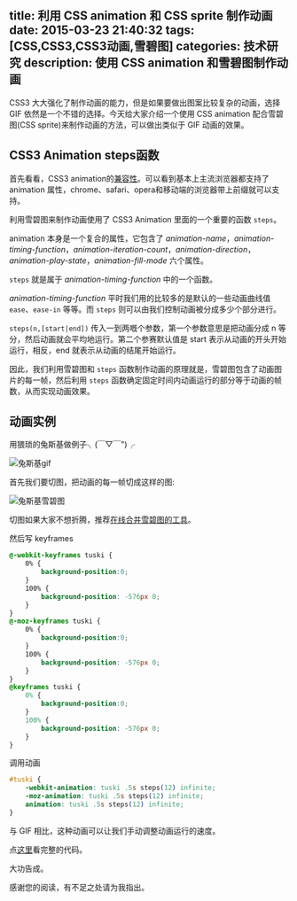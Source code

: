 title: 利用 CSS animation 和 CSS sprite 制作动画
date: 2015-03-23 21:40:32
tags: [CSS,CSS3,CSS3动画,雪碧图]
categories: 技术研究
description: 使用 CSS animation 和雪碧图制作动画
---

CSS3 大大强化了制作动画的能力，但是如果要做出图案比较复杂的动画，选择 GIF 依然是一个不错的选择。今天给大家介绍一个使用 CSS animation 配合雪碧图(CSS sprite)来制作动画的方法，可以做出类似于 GIF 动画的效果。

<!-- more -->

## CSS3 Animation steps函数

首先看看，CSS3 animation的[兼容性](http://caniuse.com/#feat=css-animation)。可以看到基本上主流浏览器都支持了 animation 属性，chrome、safari、opera和移动端的浏览器带上前缀就可以支持。

利用雪碧图来制作动画使用了 CSS3 Animation 里面的一个重要的函数 `steps`。

animation 本身是一个复合的属性，它包含了 *animation-name*，*animation-timing-function*，*animation-iteration-count*，*animation-direction*，*animation-play-state*，*animation-fill-mode* 六个属性。

``steps`` 就是属于 *animation-timing-function* 中的一个函数。

*animation-timing-function* 平时我们用的比较多的是默认的一些动画曲线值 `ease`、`ease-in` 等等。而 `steps` 则可以由我们控制动画被分成多少个部分进行。

`steps(n,[start|end])` 传入一到两嘅个参数，第一个参数意思是把动画分成 n 等分，然后动画就会平均地运行。第二个参赛默认值是 start 表示从动画的开头开始运行，相反，end 就表示从动画的结尾开始运行。

因此，我们利用雪碧图和 `steps` 函数制作动画的原理就是，雪碧图包含了动画图片的每一帧，然后利用 `steps` 函数确定固定时间内动画运行的部分等于动画的帧数，从而实现动画效果。

## 动画实例

用猥琐的兔斯基做例子╮(￣▽￣")╭

![兔斯基gif](http://acwongblog.qiniudn.com/2015-03_tuski-gif.gif)

首先我们要切图，把动画的每一帧切成这样的图:

![兔斯基雪碧图](http://acwongblog.qiniudn.com/2015-03_tuski-sprite.png)

切图如果大家不想折腾，推荐[在线合并雪碧图的工具](http://alloyteam.github.io/gopng/)。

然后写 keyframes

```css
@-webkit-keyframes tuski {
    0% {
        background-position:0;
    }
    100% {
        background-position: -576px 0;
    }
}
@-moz-keyframes tuski {
    0% {
        background-position:0;
    }
    100% {
        background-position: -576px 0;
    }
}
@keyframes tuski {
    0% {
        background-position:0;
    }
    100% {
        background-position: -576px 0;
    }
}
```

调用动画
```css
#tuski {
    -webkit-animation: tuski .5s steps(12) infinite;
    -moz-animation: tuski .5s steps(12) infinite;
    animation: tuski .5s steps(12) infinite;
}
```

与 GIF 相比，这种动画可以让我们手动调整动画运行的速度。

点[这里](http://jsfiddle.net/acwong/7hoz365p/2/)看完整的代码。

大功告成。

感谢您的阅读，有不足之处请为我指出。
